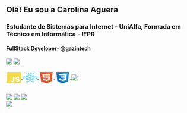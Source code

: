 ## Olá! Eu sou a Carolina Aguera
### Estudante de Sistemas para Internet - UniAlfa, Formada em Técnico em Informática - IFPR
#### FullStack Developer- @gazintech
 <div>
  <a href="https://github.com/CarolAguera">
  <img height="180em" src="https://github-readme-stats.vercel.app/api?username=CarolAguera&show_icons=true&theme=radical&include_all_commits=true&count_private=false"/>
  <img height="180em" src="https://github-readme-stats.vercel.app/api/top-langs/?username=CarolAguera&layout=compact&langs_count=7&theme=radical"/>
</div>
<div style="display: inline_block"><br>
  <img align="center" alt="CAROL-Js" height="30" width="40" src="https://raw.githubusercontent.com/devicons/devicon/master/icons/javascript/javascript-plain.svg">
  <img align="center" alt="CAROL-React" height="30" width="40" src="https://raw.githubusercontent.com/devicons/devicon/master/icons/react/react-original.svg">
  <img align="center" alt="CAROL-HTML" height="30" width="40" src="https://raw.githubusercontent.com/devicons/devicon/master/icons/html5/html5-original.svg">
  <img align="center" alt="CAROL-CSS" height="30" width="40" src="https://raw.githubusercontent.com/devicons/devicon/master/icons/css3/css3-original.svg">
  <img align="center"src= "https://img.shields.io/badge/Java-ED8B00?style=for-the-badge&logo=java&logoColor=white">
</div>
  
  ##
 
<div> 
  <a href = "mailto:carolaguerabr@gmail.com"><img src="https://img.shields.io/badge/-Gmail-%23333?style=for-the-badge&logo=gmail&logoColor=white" target="_blank"></a>
  <a href="https://www.instagram.com/carolina__aguera/" target="_blank"><img src="https://img.shields.io/badge/-Instagram-%23E4405F?style=for-the-badge&logo=instagram&logoColor=white" target="_blank"></a>
  <a href="https://www.linkedin.com/in/carolina-aguera-34044320b/" target="_blank"><img src="https://img.shields.io/badge/-LinkedIn-%230077B5?style=for-the-badge&logo=linkedin&logoColor=white" target="_blank"></a> 
</div>
<div style="display: inline_block">
  <a href="https://github.com/CarolAguera" align="center"><img src="https://img.shields.io/github/followers/CarolAguera?style=social"></a>
</div>
